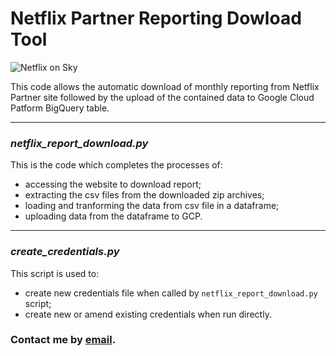 # Netflix Partner Reporting Dowload Tool
![Netflix on Sky][netflix-sky-image]

This code allows the automatic download of monthly reporting from Netflix Partner site followed by the upload of the contained data to Google Cloud Patform BigQuery table.

---
### *netflix_report_download.py*

This is the code which completes the processes of:
- accessing the website to download report;
- extracting the csv files from the downloaded zip archives;
- loading and tranforming the data from csv file in a dataframe;
- uploading data from the dataframe to GCP.
---
### *create_credentials.py*

This script is used to:
- create new credentials file when called by `netflix_report_download.py` script;
- create new or amend existing credentials when run directly.

### Contact me by [email][my-email].

[netflix-sky-image]: https://static.skyassets.com/contentstack/assets/bltdc2476c7b6b194dd/bltbf7ca9ff9400dbe7/5e21f0bce2b3975498eae0b0/Sky_and_Netflix.png
[my-email]: mailto:gregg.brown@sky.uk